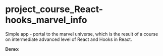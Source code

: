 # project_course_React-hooks_marvel_info

Simple app - portal to the marvel universe, which is the result of a course on intermediate advanced level of React and Hooks in React.

**Demo**: 